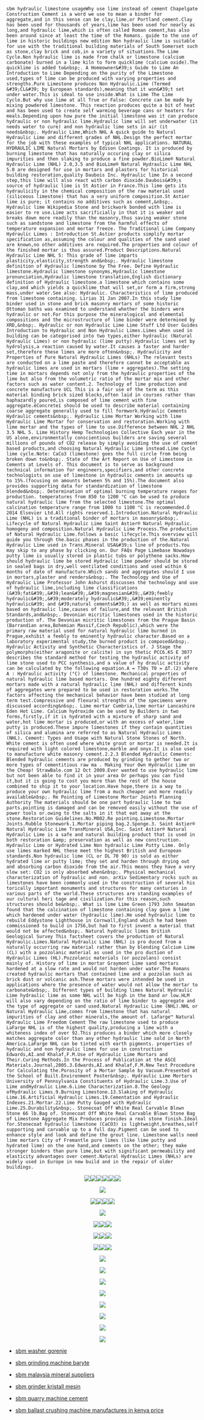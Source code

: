 
```
sbm hydraulic limestone usageWhy use lime instead of cement Chapelgate Construction Cement is a word we use to mean a binder for aggregate,and in this sense can be clay,lime,or Portland cement.Clay has been used for thousands of years,lime has been used for nearly as long,and hydraulic lime,which is often called Roman cement,has also been around since at least the time of the Romans. guide to the use of lime in historic buildings new edition Non hydraulic lime is suitable for use with the traditional building materials of South Somerset such as stone,clay brick and cob,in a variety of situations.The Lime Cycle.Non hydraulic lime is made from chalk or limestone (calcium carbonate) burned in a lime kiln to form quicklime (calcium oxide).The quicklime is added to&nbsp;. A Homeowner&#39;s Guide to Lime An Introduction to Lime Depending on the purity of the Limestone used,types of lime can be produced with varying properties and strengths.Pure Limestone produces Non Hydraulic.Lime (Termed &#39;CL&#39; by European standards),meaning that it won&#39;t set under water.This is ideal to use inside.What is Lime The Lime Cycle.But why use lime at all True or False: Concrete can be made by mixing powdered limestone. This reaction produces quite a bit of heat and has been used to create self warming beverage cans or heaters for meals.Depending upon how pure the initial limestone was it can produce hydraulic or non hydraulic lime.Hydraulic lime will set underwater (it needs water to cure) and non hydraulic lime sets in air (it needs&nbsp;. Hydraulic Lime,Which NHL A quick guide to Natural Hydraulic Lime and different grades of NHL.Design the perfect mortar for the job with these examples of typical NHL applications. NATURAL HYDRAULIC LIME Natural Mortars by Edison Coatings. It is produced by burning limestone that has naturally occuring clay or silica impurities and then slaking to produce a fine powder.BioLime® Natural Hydraulic Lime (NHL) 2.0,3.5 and BioLime® Natural Hydraulic Lime NHL 5.0 are designed for use in mortars and plasters for historical building restoration,quality Daubois Inc. Hydraulic lime In a second step,this lime will also react with carbon dioxide.Daubois&#39;s source of hydraulic lime is St Astier in France.This lime gets its hydraulicity in the chemical composition of the raw material used (siliceous limestone) that has a very uniform composition.St Astier lime is pure; it contains no additives such as cement,&nbsp;. Hydraulic lime Wikipedia Stone and brickwork bonded with lime is easier to re use.Lime acts sacrificially in that it is weaker and breaks down more readily than the masonry,thus saving weaker stone such as sandstone and limestone from the harmful effects of temperature expansion and mortar freeze. The Traditional Lime Company Hydraulic Limes : Introduction St.Astier products simplify mortar specification as,assuming the colour and qualities of the sand used are known,no other additives are required.The properties and colour of the finished mortar is thus assured.Product Descriptions.Natural Hydraulic Lime NHL 5: This grade of lime imparts plasticity,elasticity,strength and&nbsp;. Hydraulic limestone definition of Hydraulic limestone by The Free. Define Hydraulic limestone.Hydraulic limestone synonyms,Hydraulic limestone pronunciation,Hydraulic limestone translation,English dictionary definition of Hydraulic limestone.a limestone which contains some clay,and which yields a quicklime that will set,or form a firm,strong mass,under water.See also: Hydraulic. Characteristics of lime produced from limestone containing. Lirias 31 Jan 2007.In this study lime binder used in stone and brick masonry mortars of some historic Ottoman baths was examined to understand whether the binders were hydraulic or not.For this purpose the mineralogical and elemental compositions and the microstructure of lime binder were determined by XRD,&nbsp;. Hydraulic or non Hydraulic Lime Lime Stuff Ltd User Guides Introduction to Hydraulic and Non Hydraulic Limes.Limes when used in building can be categorised into two types,either hydraulic (Natural Hydraulic Limes) or non hydraulic (lime putty).Hydraulic limes set by hydrolysis,a reaction caused by water.It causes a faster and harder set,therefore these limes are more often&nbsp;. Hydraulicity and Properties of Pure Natural Hydraulic Limes (NHLs) The relevant tests are conducted on a lime paste and therefore cannot be acceptable as hydraulic limes are used in mortars (lime + aggregates).The setting time in mortars depends not only from the hydraulic properties of the lime but also from the volumetric ratio of the mortar mix and other factors such as water content.2. Technology of lime production and concrete manufacture UCL This is a fair use of the term as this material binding brick sized blocks,often laid in courses rather than haphazardly poured,is composed of lime cement with fine aggregate.ëConcreteí should be used to describe material containing coarse aggregate generally used to fill formwork.Hydraulic Cements Hydraulic cements&nbsp;. Hydraulic Lime Mortar Working with lime Hydraulic Lime Mortar for conservation and restoration.Working with lime mortar and the types of lime to use.Difference between NHL 2 NHL 3.5 NHL 5. Lime History Hemp Technologies Collective Each year in the US alone,environmentally conscientious builders are saving several millions of pounds of CO2 release by simply avoiding the use of cement based products,and choosing Natural Hydraulic Lime instead.Lime Cycle lime cycle.Note: CaCo3 (limestone) goes the full circle from being broken down to&nbsp;. State of the Art Report on Use of Limestone in Cements at Levels of. This document is to serve as background technical information for engineers,specifiers,and other concrete technologists on use of limestone in hydraulic cements in amounts up to 15%.(focusing on amounts between 5% and 15%).The document also provides supporting data for standardization of limestone blended&nbsp;. Determination of optimal burning temperature ranges for production. temperatures from 850 to 1200 °C can be used to produce natural hydraulic lime from the selected limestone.The optimal calcination temperature range from 1000 to 1100 °C is recommended.Ó 2014 Elsevier Ltd.All rights reserved.1.Introduction.Natural Hydraulic Lime (NHL) is a traditional binder of mortars in masonry&nbsp;. Lifecycle of Natural Hydraulic Lime Saint Astier® Natural Hydraulic. homogeny and composition.Natural Hydraulic Lime Process.The production of Natural Hydraulic Lime.follows a basic lifecycle.This overview will guide you through the.basic phases in the production of the.Natural Hydraulic Lime used in Trans.Mineral USA&#39;s line of products.You may skip to any phase by clicking on. Our FAQs Page Limebase Nowadays putty lime is usually stored in plastic tubs or polythene sacks.How should hydraulic lime be stored Hydraulic lime powder should be stored in sealed bags in dry,well ventilated conditions and used within 6 months of date of manufacture.Which sands and aggregates should I use in mortars,plaster and renders&nbsp;. The Technology and Use of Hydraulic Lime Professor John Ashurst discusses the technology and use of hydraulic lime,including lime classifications (&#39;fat&#39;,&#39;lean&#39;,&#39;magnesian&#39;,&#39;feebly hydraulic&#39;,&#39;moderately hydraulic&#39;,&#39;eminently hydraulic&#39; and &#39;natural cements&#39;) as well as mortars mixes based on hydraulic lime,causes of failure,and the relevant British Standards,and&nbsp;. Devonian micritic limestones used in the historic production of. The Devonian micritic limestones from the Prague Basin (Barrandian area,Bohemian Massif,Czech Republic),which were the primary raw material used for natural hydraulic lime burned in Prague,exhibit a feebly to eminently hydraulic character.Based on a laboratory experimental study,the burned product is composed&nbsp;. Hydraulic Activity and Synthetic Characteristics of. J Stage the polymorphs(either aragonite or calcite) in syn thetic PCC6.KS E 3077 describes the standard method for testing the hydraulic activity of lime stone used to PCC synthesis,and a value of hy draulic activity can be calculated by the following equation.A = T30s T0 = ΔT.(2) where A : Hydraulic activity (°C) of limestone. Mechanical properties of natural hydraulic lime based mortars. One hundred eighty different mortars made with a natural hydraulic lime (NHL) and different kinds of aggregates were prepared to be used in restoration works.The factors affecting the mechanical behavior have been studied at long term test.Compressive and flexural strengths of the specimens were discussed according&nbsp;. Lime mortar Cumbria,lime mortar Lancashire Eden Hot Lime. Calcium hydroxide can be used by Builders in two forms,firstly,if it is hydrated with a mixture of sharp sand and water,hot lime mortar is produced,or with an excess of water,lime putty is produced.These impure limestones if they contain quantities of silica and alumina are referred to as Natural Hydraulic Limes (NHL). Cement: Types and Usage with Natural Stone Stones of North. White cement is often used where white grout or mortar is needed.It is required with light colored limestone,marble and onyx.It is also used to manufacture white masonry cement.2.2.3 Blended Hydraulic Cements: Blended hydraulic cements are produced by grinding to gether two or more types of cementitious raw ma . Making Your Own Hydraulic Lime on the Cheap! StrawBale.com 12 Oct 2009.Ever wanted to use hydraulic lime but not been able to find it in your area Or perhaps you can find it,but it is going to cost you more than the rest of the house combined to ship it to your location.Have hope,there is a way to produce your own hydraulic lime from a much cheaper and more readily available&nbsp;. Re Pointing of Limestone Mortar Joints Planning Authority The materials should be one part hydraulic lime to two parts.pointing is damaged and can be removed easily without the use of power tools or.owing to the salts in it that eat away at the stone.Restoration Guidelines.No.M002.Re pointing.Limestone.Mortar Joints.Rubble Stonework.1.Mortar piping bag.2.Sponge.3. Saint Astier® Natural Hydraulic Lime TransMineral USA,Inc. Saint Astier® Natural Hydraulic Lime is a safe and natural building product that is used in both restoration &amp; preservation as well as new construction. Hydraulic Lime or Hydrated Lime Non hydraulic Lime Putty Lime. Only use limes marked NHL these meet the highest British and European standards.Non hydraulic lime (CL or DL 70 90) is sold as either hydrated lime or putty lime; they set and harden through drying out and absorbing carbon dioxide from the air.This means they have a very slow set: CO2 is only absorbed when&nbsp;. Physical mechanical characterization of hydraulic and non. arXiv Sedimentary rocks such as limestones have been commonly used in the construction of several his torically important monuments and structures for many centuries in various parts of the world.These structures are standing examples of our cultural heri tage and civilization.For this reason,such structures should be&nbsp;. What is lime Lime Green 1793 John Smeaton found that the calcination of limestone containing clay gave a lime which hardened under water (hydraulic lime).He used hydraulic lime to rebuild Eddystone Lighthouse in Cornwall,England which he had been commissioned to build in 1756,but had to first invent a material that would not be affected&nbsp;. Natural hydraulic limes British Geological Survey This factsheet covers the production of Natural Hydraulic.Limes.Natural Hydraulic Lime (NHL) is pro duced from a naturally occurring raw material rather than by blending Calcium Lime (CL) with a pozzolanic material as used in the pro duction of Hydraulic Limes (HL).Pozzolanic materials (or pozzolans) consist mainly of. History of lime in mortar Graymont Lime sand mortars hardened at a slow rate and would not harden under water.The Romans created hydraulic mortars that contained lime and a pozzolan such as brick dust or volcanic ash.These mortars were intended be used in applications where the presence of water would not allow the mortar to carbonate&nbsp;. Different types of building limes Natural Hydraulic Lime hydraulic lime as some NHL will be high in the band or low.HLM will also vary depending on the ratio of lime binder to aggregate and the type of aggregate or sand used.Natural Hydraulic Lime (NHL).NHL or Natural Hydraulic Lime,comes from limestone that has natural impurities of clay and other minerals,the amount of. Lafarge™ Natural Hydraulic Lime Freedom Cement The raw limestone used to produce LaFarge NHL is of the highest quality,producing a lime with a whiteness index of over 92.This produces a binder which more closely matches aggregate color than any other hydraulic lime sold in North America.LaFarge NHL can be tinted with earth pigments. properties of hydraulic and non hydraulic limes for use in construction Edwards,AI.and Khalaf,F.M.Use of Hydraulic Lime Mortars and Their.Curing Methods.In the Process of Publication at the ASCE Materials.Journal,2005.3.Edwards,AI.and Khalaf,F.M.New Test Procedure for Calculating the.Porosity of a Mortar Sample by Vacuum.Presented at the School of Built.Environment Poster&nbsp;. Hydraulic Lime Mortars University of Pennsylvania Constituents of Hydraulic Lime.3.Use of Lime andHydraulic Lime.6.Lime Characterization.8.The Geology ofHydraulic Limes.9.Burning Limestone.13.Slaking of Hydraulic Lime.16.Artificial Hydraulic Limes.19.Cementation and Hydraulic Indexes.21.Mortar.22.Lime Putty Gauged with Hydraulic Lime.25.Durability&nbsp;. Stonecoat Off White Real Carvable Blown Stone 66 lb.Bag of. Stonecoat Off White Real Carvable Blown Stone Bag of Limestone Aggregate Mix Produces provides a real stone finish.Ideal for.Stonecoat hydraulic limestone (CaCO3) is lightweight,breathes,self supporting and carvable up to a full day.Pigment can be used to enhance style and look and define the grout line. Limestone walls need lime mortars City of Fremantle pure limes (like lime putty and hydrated lime) on the one hand,and cements on the other; they make stronger binders than pure lime,but with significant permeability and elasticity advantages over cement.Natural Hydraulic Limes (NHLs) are widely used in Europe in new build and in the repair of older buildings. 
```

<div align="center">
  
<a rel="nofollow" href="https://m.shibang-china.com?f=github&k=sbm+hydraulic+limestone+usage"><img src="https://static.shibang-china.com/en/l.png"></a><img src="https://static.shibang-china.com/en/hw.png"><a rel="nofollow" href="https://m.shibang-china.com/product/?f=github&k=sbm+hydraulic+limestone+usage"><img src="https://static.shibang-china.com/en/p.png"></a><a rel="nofollow" href="https://m.shibang-china.com/cases/?f=github&k=sbm+hydraulic+limestone+usage"><img src="https://static.shibang-china.com/en/c.png"></a><a rel="nofollow" href="https://m.shibang-china.com/news/?f=github&k=sbm+hydraulic+limestone+usage"><img src="https://static.shibang-china.com/en/n.png"></a><a rel="nofollow" href="https://m.shibang-china.com?f=github&k=sbm+hydraulic+limestone+usage"><img src="https://static.shibang-china.com/en/m.png"></a>

<a rel="nofollow" href="https://m.shibang-china.com/product/?f=github&k=sbm+hydraulic+limestone+usage"><img src="https://static.shibang-china.com/en/b.jpg"></a>
  
<a rel="nofollow" href="https://m.shibang-china.com/solution-aggregate.html?f=github&k=sbm+hydraulic+limestone+usage"><img src="https://static.shibang-china.com/en/a.jpg"></a><a rel="nofollow" href="https://m.shibang-china.com/solution-mine.html?f=github&k=sbm+hydraulic+limestone+usage"><img src="https://static.shibang-china.com/en/m.jpg"></a><a rel="nofollow" href="https://m.shibang-china.com/solution-mill.html?f=github&k=sbm+hydraulic+limestone+usage"><img src="https://static.shibang-china.com/en/g.jpg"></a><a rel="nofollow" href="https://m.shibang-china.com/solution-epc.html?f=github&k=sbm+hydraulic+limestone+usage"><img src="https://static.shibang-china.com/en/e.jpg"></a>

<a rel="nofollow" href="https://m.shibang-china.com/product/?f=github&k=sbm+hydraulic+limestone+usage"><img src="https://static.shibang-china.com/en/a-p.png"></a>

<a rel="nofollow" href="https://m.shibang-china.com/product/crusher/c6x.html?f=github&k=sbm+hydraulic+limestone+usage"><img src="https://static.shibang-china.com/en/j.jpg"></a><a rel="nofollow" href="https://m.shibang-china.com/product/crusher/ci5x.html?f=github&k=sbm+hydraulic+limestone+usage"><img src="https://static.shibang-china.com/en/i.jpg"></a><a rel="nofollow" href="https://m.shibang-china.com/product/crusher/hst.html?f=github&k=sbm+hydraulic+limestone+usage"><img src="https://static.shibang-china.com/en/c.jpg"></a>

<a rel="nofollow" href="https://m.shibang-china.com/product/mill/mtw.html?f=github&k=sbm+hydraulic+limestone+usage"><img src="https://static.shibang-china.com/en/mtw.jpg"></a><a rel="nofollow" href="https://m.shibang-china.com/product/mill/scm.html?f=github&k=sbm+hydraulic+limestone+usage"><img src="https://static.shibang-china.com/en/scm.jpg"></a><a rel="nofollow" href="https://m.shibang-china.com/product/mill/lm.html?f=github&k=sbm+hydraulic+limestone+usage"><img src="https://static.shibang-china.com/en/lm.jpg"></a>

<a rel="nofollow" href="https://m.shibang-china.com/product/sand/vsi6x.html?f=github&k=sbm+hydraulic+limestone+usage"><img src="https://static.shibang-china.com/en/6x.jpg"></a><a rel="nofollow" href="https://m.shibang-china.com/product/sand/vu.html?f=github&k=sbm+hydraulic+limestone+usage"><img src="https://static.shibang-china.com/en/vu.jpg"></a><a rel="nofollow" href="https://m.shibang-china.com/product/mobile/klun.html?f=github&k=sbm+hydraulic+limestone+usage"><img src="https://static.shibang-china.com/en/k.jpg"></a>

<a rel="nofollow" href="https://m.shibang-china.com/cases/?f=github&k=sbm+hydraulic+limestone+usage"><img src="https://static.shibang-china.com/en/case.png"></a>

<a rel="nofollow" href="https://m.shibang-china.com/cases/aggregate/202.html?f=github&k=sbm+hydraulic+limestone+usage"><img src="https://static.shibang-china.com/en/c-1.jpg"></a>

<a rel="nofollow" href="https://m.shibang-china.com/cases/aggregate/203.html?f=github&k=sbm+hydraulic+limestone+usage"><img src="https://static.shibang-china.com/en/c-2.jpg"></a>

<a rel="nofollow" href="https://m.shibang-china.com/cases/mill/123.html?f=github&k=sbm+hydraulic+limestone+usage"><img src="https://static.shibang-china.com/en/c-3.jpg"></a>

<a rel="nofollow" href="https://m.shibang-china.com/contact_us.html?f=github&k=sbm+hydraulic+limestone+usage"><img src="https://static.shibang-china.com/en/contact.png"></a>

<a rel="nofollow" href="https://swt.shibang-china.com/?f=github&k=sbm+hydraulic+limestone+usage"><img src="https://static.shibang-china.com/en/chat.png"></a>

<a rel="nofollow" href="https://whatsapp.shibangsoft.com/WhatsApp.php?f=github&k=sbm+hydraulic+limestone+usage"><img src="https://static.shibang-china.com/en/whatsapp.png"></a>

<a rel="nofollow" href="https://m.shibang-china.com/?f=github&k=sbm+hydraulic+limestone+usage"><img src="https://static.shibang-china.com/en/website.png"></a>

</div>


* [sbm washer gorenje](sbm%20washer%20gorenje.md)

* [sbm grinding machine baryte](sbm%20grinding%20machine%20baryte.md)

* [sbm malaysia mineral suppliers](sbm%20malaysia%20mineral%20suppliers.md)

* [sbm grinder kristall mesin](sbm%20grinder%20kristall%20mesin.md)

* [sbm quarry machine cement](sbm%20quarry%20machine%20cement.md)

* [sbm ballast crushing machine manufactures in kenya price](sbm%20ballast%20crushing%20machine%20manufactures%20in%20kenya%20price.md)